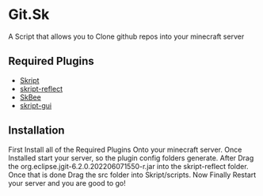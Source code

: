 # Git.Sk

A Script that allows you to Clone github repos into your minecraft server

## Required Plugins

- [Skript](https://github.com/SkriptLang/Skript)
- [skript-reflect](https://github.com/TPGamesNL/skript-reflect)
- [SkBee](https://github.com/ShaneBeee/SkBee)
- [skript-gui](https://github.com/APickledWalrus/skript-gui)

## Installation

First Install all of the Required Plugins Onto your minecraft server.
Once Installed start your server, so the plugin config folders generate.
After Drag the org.eclipse.jgit-6.2.0.202206071550-r.jar into the skript-reflect folder.
Once that is done Drag the src folder into Skript/scripts.
Now Finally Restart your server and you are good to go!